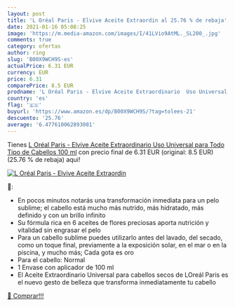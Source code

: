 ```yaml
---
layout: post
title: 'L Oréal Paris - Elvive Aceite Extraordin al 25.76 % de rebaja'
date: 2021-01-16 05:08:25
image: 'https://m.media-amazon.com/images/I/41LVio9AtML._SL200_.jpg'
comments: true
category: ofertas
author: ring
slug: 'B00X9WCH9S-es'
actualPrice: 6.31 EUR
currency: EUR
price: 6.31
comparePrice: 8.5 EUR
prodname: 'L Oréal Paris - Elvive Aceite Extraordinario  Uso Universal para Todo Tipo de Cabellos  100 ml'
country: 'es'
flag: '🇪🇸'
buyurl: 'https://www.amazon.es/dp/B00X9WCH9S/?tag=tolees-21'
descuento: '25.76'
average: '6.477610062893081'
---
```


Tienes [L Oréal Paris - Elvive Aceite Extraordinario  Uso Universal para Todo Tipo de Cabellos  100 ml](https://www.amazon.es/dp/B00X9WCH9S/?tag=tolees-21) con precio final de  6.31 EUR (original: 8.5 EUR) (25.76 %  de rebaja) aqui!

[![L Oréal Paris - Elvive Aceite Extraordin](https://m.media-amazon.com/images/I/41LVio9AtML._SL200_.jpg)](https://www.amazon.es/dp/B00X9WCH9S/?tag=tolees-21)

🔎:

- En pocos minutos notarás una transformación inmediata para un pelo sublime; el cabello está mucho más nutrido, más hidratado, más definido y con un brillo infinito
- Su fórmula rica en 6 aceites de flores preciosas aporta nutrición y vitalidad sin engrasar el pelo
- Para un cabello sublime puedes utilizarlo antes del lavado, del secado, como un toque final, previamente a la exposición solar, en el mar o en la piscina, y mucho más; Cada gota es oro
- Para el cabello: Normal
- 1 Envase con aplicador de 100 ml
- El Aceite Extraordinario Universal para cabellos secos de LOreál Paris es el nuevo gesto de belleza que transforma inmediatamente tu cabello

[🛒 Comprar!!!](https://www.amazon.es/dp/B00X9WCH9S/?tag=tolees-21)
